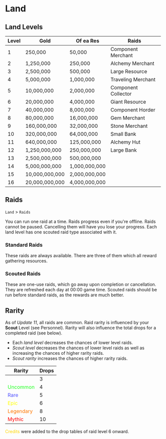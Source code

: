 # Land

## Land Levels

| Level	| Gold | Of ea Res | Raids |
| ----- | ---- | --------- | ----- |
| 1 | 250,000 | 50,000 | Component Merchant
| 2 | 1,250,000 | 250,000 | Alchemy Merchant
| 3 | 2,500,000 | 500,000 | Large Resource
| 4 | 5,000,000 | 1,000,000 | Traveling Merchant
| 5 | 10,000,000 | 2,000,000 | Component Collector
| 6 | 20,000,000 | 4,000,000 | Giant Resource
| 7 | 40,000,000 | 8,000,000 | Component Horder
| 8 | 80,000,000 | 16,000,000 | Gem Merchant
| 9 | 160,000,000 | 32,000,000 | Stone Merchant
| 10 | 320,000,000 | 64,000,000 | Small Bank
| 11 | 640,000,000 | 125,000,000 | Alchemy Hut
| 12 | 1,250,000,000 | 250,000,000 | Large Bank
| 13 | 2,500,000,000 | 500,000,000 |
| 14 | 5,000,000,000 | 1,000,000,000 |
| 15 | 10,000,000,000 | 2,000,000,000 |
| 16 | 20,000,000,000 | 4,000,000,000 |


## Raids

`Land` > `Raids`

You can run one raid at a time. Raids progress even if you're offline. Raids cannot be paused. Cancelling them will have you lose your progress. Each land level has one scouted raid type associated with it.

### Standard Raids

These raids are always available. There are three of them which all reward gathering resources.

### Scouted Raids

These are one-use raids, which go away upon completion or cancellation. They are refreshed each day at 00:00 game time. Scouted raids should be run before standard raids, as the rewards are much better.


## Rarity

As of *Update 11*, all raids are common. Raid rarity is influenced by your **Scout** Level (see Personnel).  Rarity will also influence the total drops for a completed raid (see below).

- Each *land level* decreases the chances of lower level raids.
- *Scout level* decreases the chances of lower level raids as well as increasing the chances of higher rarity raids.
- *Scout rarity* increases the chances of higher rarity raids.

| Rarity | Drops |
| ------ | ---- |
| <span style='color:white'>Common</span> | 3
| <span style='color:#2f2'>Uncommon</span> | 4
| <span style='color:#55f'>Rare</span> | 5
| <span style='color:#ff0'>Epic</span> | 6
| <span style='color:#f70'>Legendary</span> | 8
| <span style='color:red'>Mythic</span> | 10

<span style='color:gold'>Credits</span> were added to the drop tables of raid level 6 onward.